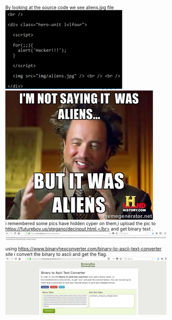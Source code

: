 By looking at the source code we see aliens.jpg file</br>
![alt text](  https://github.com/tamirzamo/n00bs-CTF/blob/master/level-five/5a.png )
![alt text]( https://github.com/tamirzamo/n00bs-CTF/blob/master/level-five/aliens.jpg  )</br>
i remembered some pics have hidden cyper on them,i upload the pic to https://futureboy.us/stegano/decinput.html.</br>
and get binary text .</br>
![alt text](  https://github.com/tamirzamo/n00bs-CTF/blob/master/level-five/5b.png  )

using https://www.binaryhexconverter.com/binary-to-ascii-text-converter site i convert the binary to ascii and get the flag. </br>
![alt text](  https://github.com/tamirzamo/n00bs-CTF/blob/master/level-five/5c.png  )
